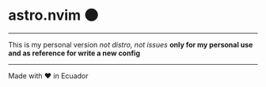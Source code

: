 # astro.nvim :new_moon:

---

This is my personal version _not distro, not issues_ **only for my personal use and as reference for write a new config**

---

Made with :heart: in Ecuador
